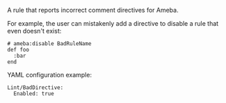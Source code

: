 A rule that reports incorrect comment directives for Ameba.

For example, the user can mistakenly add a directive
to disable a rule that even doesn't exist:

```
# ameba:disable BadRuleName
def foo
  :bar
end
```

YAML configuration example:

```
Lint/BadDirective:
  Enabled: true
```
